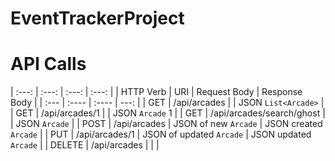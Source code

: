# EventTrackerProject

# API Calls
| :---:          | :---:               | :---:            | :---:             |
|  HTTP Verb     | URI                 | Request Body     | Response Body     |
| :---           |        :----      |     :----       |              ---: |
| GET            | /api/arcades        |                  | JSON ```List<Arcade>```       |
| GET            | /api/arcades/1        |                  | JSON ```Arcade``` 1       |
| GET            | /api/arcades/search/ghost        |                  | JSON ```Arcade```       |
| POST           | /api/arcades        | JSON of new ```Arcade```      | JSON created ```Arcade```       |
| PUT            | /api/arcades/1      | JSON of updated ```Arcade```      | JSON updated ```Arcade```       |
| DELETE         | /api/arcades        |                  |                   |
